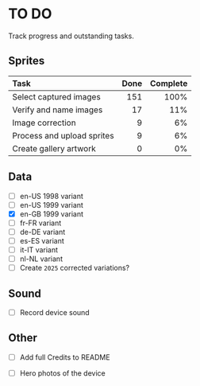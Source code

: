 # TO DO

Track progress and outstanding tasks.

## Sprites

| Task                        |   Done  | Complete        |
| :-------------------------- | ------: | --------------: |
| Select captured images      |   151   | 100%            |
| Verify and name images      |   17    | 11%             |
| Image correction            |   9     | 6%              |
| Process and upload sprites  |   9     | 6%              |
| Create gallery artwork      |   0     | 0%              |


## Data

- [ ] en-US 1998 variant
- [ ] en-US 1999 variant
- [x] en-GB 1999 variant
- [ ] fr-FR variant
- [ ] de-DE variant
- [ ] es-ES variant
- [ ] it-IT variant
- [ ] nl-NL variant
- [ ] Create `2025` corrected variations?

## Sound

- [ ] Record device sound

## Other

- [ ] Add full Credits to README
- [ ] Hero photos of the device

